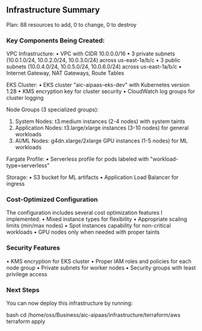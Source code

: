## Infrastructure Summary

Plan: 88 resources to add, 0 to change, 0 to destroy

### Key Components Being Created:

VPC Infrastructure:
• VPC with CIDR 10.0.0.0/16
• 3 private subnets (10.0.1.0/24, 10.0.2.0/24, 10.0.3.0/24) across us-east-1a/b/c
• 3 public subnets (10.0.4.0/24, 10.0.5.0/24, 10.0.6.0/24) across us-east-1a/b/c
• Internet Gateway, NAT Gateways, Route Tables

EKS Cluster:
• EKS cluster "aic-aipaas-eks-dev" with Kubernetes version 1.28
• KMS encryption key for cluster security
• CloudWatch log groups for cluster logging

Node Groups (3 specialized groups):
1. System Nodes: t3.medium instances (2-4 nodes) with system taints
2. Application Nodes: t3.large/xlarge instances (3-10 nodes) for general workloads  
3. AI/ML Nodes: g4dn.xlarge/2xlarge GPU instances (1-5 nodes) for ML workloads

Fargate Profile:
• Serverless profile for pods labeled with "workload-type=serverless"

Storage:
• S3 bucket for ML artifacts
• Application Load Balancer for ingress

### Cost-Optimized Configuration

The configuration includes several cost optimization features I implemented:
• Mixed instance types for flexibility
• Appropriate scaling limits (min/max nodes)
• Spot instances capability for non-critical workloads
• GPU nodes only when needed with proper taints

### Security Features

• KMS encryption for EKS cluster
• Proper IAM roles and policies for each node group
• Private subnets for worker nodes
• Security groups with least privilege access

### Next Steps

You can now deploy this infrastructure by running:

bash
cd /home/oss/Business/aic-aipaas/infrastructure/terraform/aws
terraform apply

